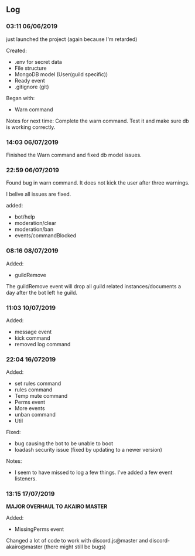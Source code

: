 ## Log

### 03:11 06/06/2019

just launched the project (again because I'm retarded)

Created:

- .env for secret data
- File structure
- MongoDB model (User(guild specific))
- Ready event
- .gitignore (git)

Began with:

- Warn command

Notes for next time:
Complete the warn command. Test it and make sure db is working correctly.

### 14:03 06/07/2019

Finished the Warn command and fixed db model issues.

### 22:59 06/07/2019

Found bug in warn command. It does not kick the user after three warnings.

I belive all issues are fixed.

added:

- bot/help
- moderation/clear
- moderation/ban
- events/commandBlocked

### 08:16 08/07/2019

Added:

- guildRemove

The guildRemove event will drop all guild related instances/documents a day after the bot left he guild.

### 11:03 10/07/2019

Added:

- message event
- kick command
- removed log command

### 22:04 16/072019

Added:

- set rules command
- rules command
- Temp mute command
- Perms event
- More events
- unban command
- Util

Fixed:

- bug causing the bot to be unable to boot
- loadash security issue (fixed by updating to a newer version)

Notes:

- I seem to have missed to log a few things. I've added a few event listeners.

### 13:15 17/07/2019

**MAJOR OVERHAUL TO AKAIRO MASTER**

Added:

- MissingPerms event

Changed a lot of code to work with discord.js@master and discord-akairo@master (there might still be bugs)
